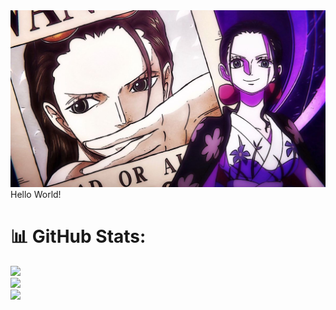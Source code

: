 <img src=https://raw.githubusercontent.com/AbuRider/AbuRider/refs/heads/main/8294d8d2b9427c49048b65e5a1430f5e_1.jpg>
Hello World!

# 📊 GitHub Stats:
![](https://github-readme-stats.vercel.app/api?username=AbuRider&theme=dark&hide_border=true&include_all_commits=true&count_private=false)<br/>
![](https://nirzak-streak-stats.vercel.app/?user=AbuRider&theme=dark&hide_border=true)<br/>
![](https://github-readme-stats.vercel.app/api/top-langs/?username=AbuRider&theme=dark&hide_border=true&include_all_commits=true&count_private=false&layout=compact)

<!-- Proudly created with GPRM ( https://gprm.itsvg.in ) -->
